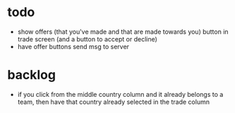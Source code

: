 # todo
- show offers (that you've made and that are made towards you) button in trade screen (and a button to accept or decline)
- have offer buttons send msg to server

# backlog
- if you click from the middle country column and it already belongs to a team, then have that country already selected in the trade column